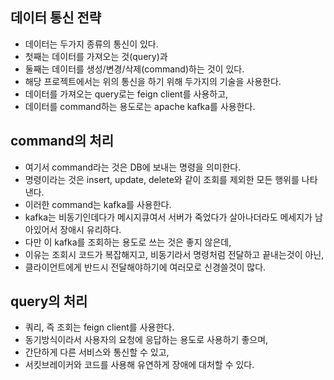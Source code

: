 ## 데이터 통신 전략
* 데이터는 두가지 종류의 통신이 있다.
* 첫째는 데이터를 가져오는 것(query)과
* 둘째는 데이터를 생성/변경/삭제(command)하는 것이 있다.
* 해당 프로젝트에서는 위의 통신을 하기 위해 두가지의 기술을 사용한다.
* 데이터를 가져오는 query로는 feign client를 사용하고,
* 데이터를 command하는 용도로는 apache kafka를 사용한다.

## command의 처리
* 여기서 command라는 것은 DB에 보내는 명령을 의미한다.
* 명령이라는 것은 insert, update, delete와 같이 조회를 제외한 모든 행위를 나타낸다.
* 이러한 command는 kafka를 사용한다.
* kafka는 비동기인데다가 메시지큐여서 서버가 죽었다가 살아나더라도 메세지가 남아있어서 장애시 유리하다.
* 다만 이 kafka를 조회하는 용도로 쓰는 것은 좋지 않은데,
* 이유는 조회시 코드가 복잡해지고, 비동기라서 명령처럼 전달하고 끝내는것이 아닌,
* 클라이언트에게 반드시 전달해야하기에 여러모로 신경쓸것이 많다.

## query의 처리
* 쿼리, 즉 조회는 feign client를 사용한다.
* 동기방식이라서 사용자의 요청에 응답하는 용도로 사용하기 좋으며,
* 간단하게 다른 서비스와 통신할 수 있고,
* 서킷브레이커와 코드를 사용해 유연하게 장애에 대처할 수 있다.
